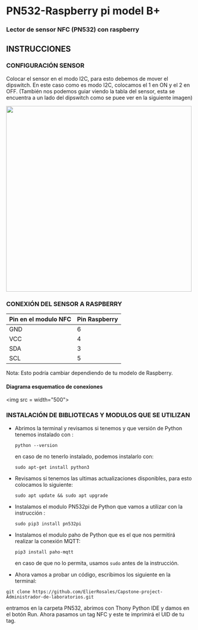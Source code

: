 # PN532-Raspberry pi model B+
### Lector de sensor NFC (PN532) con raspberry
## INSTRUCCIONES 
### CONFIGURACIÓN SENSOR
Colocar el sensor en el modo I2C, para esto debemos de mover el dipswitch. En este caso como es modo I2C, colocamos el 1 en ON y el 2 en OFF. (También nos podemos guiar viendo la tabla del sensor, esta se encuentra a un lado del dipswitch como se puee ver en la siguiente imagen) 

<img src = "https://github.com/ElierRosales/Capstone-project-Administrador-de-laboratorios/blob/1591fc57af5bbe840283c8702dcfac98775471e2/PN532/Imagenes%20PN532/DIP-SWITCH-I_PN532.jpg" width="500">

### CONEXIÓN DEL SENSOR A RASPBERRY

| Pin en el modulo NFC | Pin Raspberry |
| -- | -- |
| GND | 6 |
| VCC | 4 |
| SDA | 3 |
| SCL | 5 |

Nota: Esto podría cambiar dependiendo de tu modelo de Raspberry.

#### Diagrama esquematico de conexiones 

<img src =  width="500">

### INSTALACIÓN DE BIBLIOTECAS Y MODULOS QUE SE UTILIZAN
* Abrimos la terminal y revisamos si tenemos y que versión de Python tenemos instalado con :

  `python --version`

   en caso de no tenerlo instalado, podemos instalarlo con:
 
  `sudo apt-get install python3`

* Revisamos si tenemos las ultimas actualizaciones disponibles, para esto colocamos lo siguiente:

  `sudo apt update && sudo apt upgrade`

* Instalamos el modulo PN532pi de Python que vamos a utilizar con la instrucción :

  `sudo pip3 install pn532pi`

* Instalamos el modulo paho de Python que es el que nos permitirá realizar la conexión MQTT:

  `pip3 install paho-mqtt` 
      
  en caso de que no lo permita, usamos `sudo` antes de la instrucción.
  
* Ahora vamos a probar un código, escribimos los siguiente en la terminal:

 `git clone https://github.com/ElierRosales/Capstone-project-Administrador-de-laboratorios.git`
 
  entramos en la carpeta PN532, abrimos con Thony Python IDE y damos en el botón Run.
  Ahora pasamos un tag NFC y este te imprimirá el UID de tu tag.
 







